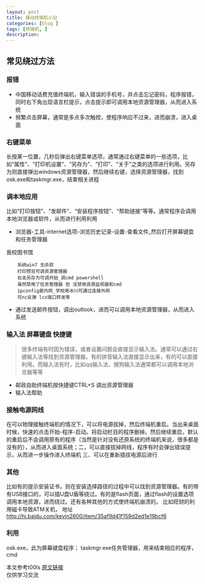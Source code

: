```yaml
---
layout: post
title: 移动终端机小记
categories: [blog ]
tags: [终端机, ]
description: 
---
```

## 常见绕过方法
### 报错
* 中国移动话费充值终端机，输入错误的手机号，并点击忘记密码，程序报错，同时右下角出现语言栏提示，点击提示即可调用本地资源管理器，从而进入系统
* 频繁点击屏幕，通常是多点多次触控，使程序响应不过来，进而崩溃，进入桌面

### 右键菜单
长按某一位置，几秒后弹出右键菜单选项，通常通过右键菜单的一些选项，比如“属性”、“打印机设置”、“另存为”、“打印”、“关于”之类的选项进行利用。另存为则直接弹出windows资源管理器，然后继续右键，选择资源管理器，找到osk.exe和taskmgr.exe，结束相关进程

### 调本地应用
比如“打印按钮”、“发邮件”、“安装程序按钮”、“帮助链接”等等。通常程序会调用本地浏览器或软件，从而进行利用利用  

* 浏览器-工具-internet选项-浏览历史记录-设置-查看文件_然后打开屏幕键盘和任务管理器  

我校图书馆  
		
		系统win7 无杀软
		打印预览可调资源管理器  
    	右击另存为可调开始_调cmd powershell  
		虽然禁用了任务管理器 但 没禁用资源监视器和cmd
		ipconfig是内网_学校用冰川可通过连接外网
		可nc反弹 lcx端口转发等
   
* 通过发送邮件按钮，调出outlook，进而可以调用本地资源管理器，从而进入系统

### 输入法 屏幕键盘 快捷键
> 很多终端有时因为错误，或者设置问题会直接显示输入法。通常可以通过右键输入法等找到资源管理器。有的拼音输入法直接显示出来，有的可以直接利用。而输入法有时，比如qq输入法、搜狗输入法通常都可以调用本地浏览器等等 

* 邮政自助终端机按快捷键CTRL+S 调出资源管理器
* 输入法帮助

### 接触电源网线
在可以物理接触终端机的情况下，可以将电源拔掉，然后终端机重启。当出来桌面时候，快速的点击开始-程序-启动。将启动栏目的程序删掉。然后继续重启，默认的重启后不会调用原有的程序（当然是针对没有还原系统的终端机来说，很多都是没有的），从而进入桌面系统；二，可以直接拔掉网线，程序有时会弹出错误提示，从而进一步操作进入终端机 三、可以在重新插拔电源后进行

### 其他
比如有的提示安装证书，则在安装选择路径的过程中可以找到资源管理器。有的带有USB接口的，可以插U盘U盾等绕过。有的是flash页面，通过flash的设置选项调用本地资源，进而绕过。还有各种其他的方式使终端机崩溃的。 比如旺财的利用磁卡导致ATM关机， 地址 http://hi.baidu.com/kevin2600/item/35af9d41f159d2ed1e19bcf6

### 利用
osk.exe，此为屏幕键盘程序； taskmgr.exe任务管理器，用来结束相应的程序，cmd

本文参考t00ls
[原文链接](!http://mp.weixin.qq.com/s/hKuhz6SZ7tXEHUqla1PsIQ)  
仅供学习交流